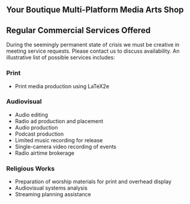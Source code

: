 ## Your Boutique Multi-Platform Media Arts Shop

## Regular Commercial Services Offered

During the seemingly permanent state of crisis we must be creative in meeting service requests.  Please contact us to discuss availability.  An illustrative list of possible services includes:

### Print

* Print media production using LaTeX2e

### Audiovisual

* Audio editing
* Radio ad production and placement
* Audio production
* Podcast production
* Limited music recording for release
* Single-camera video recording of events
* Radio airtime brokerage

### Religious Works

* Preparation of worship materials for print and overhead display  
* Audiovisual systems analysis  
* Streaming planning assistance  
